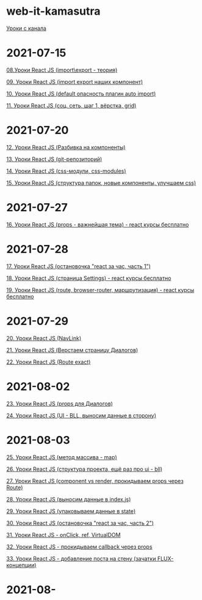 # web-it-kamasutra

[Уроки с канала](https://www.youtube.com/playlist?list=PLcvhF2Wqh7DNVy1OCUpG3i5lyxyBWhGZ8)

# 2021-07-15

[08.Уроки React JS (import\export - теория)](https://www.youtube.com/watch?v=lXpPS4wKDfE&list=PLcvhF2Wqh7DNVy1OCUpG3i5lyxyBWhGZ8&index=9)

[09. Уроки React JS (import export наших компонент)](https://www.youtube.com/watch?v=VTr3pCutjxg&list=PLcvhF2Wqh7DNVy1OCUpG3i5lyxyBWhGZ8&index=9)

[10. Уроки React JS (default опасность плагин auto import)](https://www.youtube.com/watch?v=TZUPCqfs8VU)

[11. Уроки React JS (соц. сеть, шаг 1, вёрстка, grid)](https://www.youtube.com/watch?v=t6rAzhi3vjQ)

# 2021-07-20

[12. Уроки React JS (Разбивка на компоненты)](https://www.youtube.com/watch?v=00ZNuBIE-pM)

[13. Уроки React JS (git-репозиторий)](https://www.youtube.com/watch?v=6pAkynDPXEc)

[14. Уроки React JS (css-модули, css-modules)](https://www.youtube.com/watch?v=bQ3UPYFHyJ0)

[15. Уроки React JS (структура папок, новые компоненты, улучшаем css)](https://www.youtube.com/watch?v=8VOuxijh9_s)

# 2021-07-27

[16. Уроки React JS (props - важнейшая тема) - react курсы бесплатно](https://www.youtube.com/watch?v=-mDs48HB3II)

# 2021-07-28

[17. Уроки React JS (остановочка "react за час, часть 1")](https://www.youtube.com/watch?v=Ps2TiA5dIKc)

[18. Уроки React JS (страница Settings) - react курсы бесплатно](https://www.youtube.com/watch?v=IL1LTYDNAhk)

[19. Уроки React JS (route, browser-router, маршрутизация) - react курсы бесплатно](https://www.youtube.com/watch?v=5X5ZLWdAnt4)

# 2021-07-29

[20. Уроки React JS (NavLink)](https://www.youtube.com/watch?v=Wm62LRtxomk)

[21. Уроки React JS (Верстаем страницу Диалогов)](https://www.youtube.com/watch?v=vcGrFNXy3zk)

[22. Уроки React JS (Route exact)](https://www.youtube.com/watch?v=HfGD5xRIiMU)

# 2021-08-02

[23. Уроки React JS (props для Диалогов)](https://www.youtube.com/watch?v=DnRvj9A_1ps)

[24. Уроки React JS (UI - BLL, выносим данные в сторону)](https://www.youtube.com/watch?v=M7wWqAsw_iE)

# 2021-08-03

[25. Уроки React JS (метод массива - map)](https://www.youtube.com/watch?v=IG2I3j1vCfQ&t=1s)

[26. Уроки React JS (структура проекта, ещё раз про ui - bll)](https://www.youtube.com/watch?v=9ic9dq7FLaM)

[27. Уроки React JS (component vs render, прокидываем props через Route)](https://www.youtube.com/watch?v=wNWKFyh34r0)

[28. Уроки React JS (выносим данные в index.js)](https://www.youtube.com/watch?v=BygaoztCh94)

[29. Уроки React JS (упаковываем данные в state)](https://www.youtube.com/watch?v=GW5PwlzXBDc)

[30. Уроки React JS (остановочка "react за час, часть 2")](https://www.youtube.com/watch?v=5js6RxcmxOA)

[31. Уроки React JS - onClick, ref, VirtualDOM](https://www.youtube.com/watch?v=VkHcOHWSaNQ)

[32. Уроки React JS - прокидываем callback через props](https://www.youtube.com/watch?v=OtMEWJ-3d18)

[33. Уроки React JS - добавление поста на стену (зачатки FLUX-концепции)](https://www.youtube.com/watch?v=H6EEnnLvFYo)

# 2021-08-

[]()

[]()

[]()
